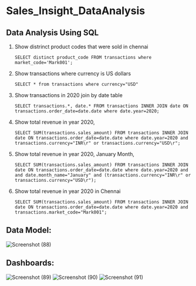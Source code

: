 # Sales_Insight_DataAnalysis

## Data Analysis Using SQL
1. Show distrinct product codes that were sold in chennai

    `SELECT distinct product_code FROM transactions where market_code='Mark001';`

1. Show transactions where currency is US dollars

    `SELECT * from transactions where currency="USD"`

1. Show transactions in 2020 join by date table

    `SELECT transactions.*, date.* FROM transactions INNER JOIN date ON transactions.order_date=date.date where date.year=2020;`

1. Show total revenue in year 2020,

    `SELECT SUM(transactions.sales_amount) FROM transactions INNER JOIN date ON transactions.order_date=date.date where date.year=2020 and transactions.currency="INR\r" or transactions.currency="USD\r";`
	
1. Show total revenue in year 2020, January Month,

    `SELECT SUM(transactions.sales_amount) FROM transactions INNER JOIN date ON transactions.order_date=date.date where date.year=2020 and and date.month_name="January" and (transactions.currency="INR\r" or transactions.currency="USD\r");`

1. Show total revenue in year 2020 in Chennai

    `SELECT SUM(transactions.sales_amount) FROM transactions INNER JOIN date ON transactions.order_date=date.date where date.year=2020
and transactions.market_code="Mark001";`

## Data Model:
![Screenshot (88)](https://github.com/DannyQN123/Sales_Insight_DataAnalysis/assets/107457149/1f2c989a-5aa3-4c4f-a802-c8154294158e)

## Dashboards:

![Screenshot (89)](https://github.com/DannyQN123/Sales_Insight_DataAnalysis/assets/107457149/984db5a1-e267-4985-92d5-55ef965b3a86)
![Screenshot (90)](https://github.com/DannyQN123/Sales_Insight_DataAnalysis/assets/107457149/9a134686-739b-4175-8aab-58f6096bec9d)
![Screenshot (91)](https://github.com/DannyQN123/Sales_Insight_DataAnalysis/assets/107457149/d377c868-89d5-4f15-8914-a120dfe37837)
